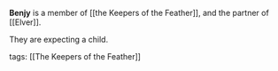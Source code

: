 **Benjy** is a member of [[the Keepers of the Feather]], and the partner of [[Elver]]. 

They are expecting a child.

tags: [[The Keepers of the Feather]]